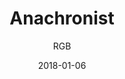 ---
title: "Anachronist"
subtitle: "RGB"
customForwardUrl: "https://www.youtube.com/watch?v=n_OHjeugEv4"
displayImg: "https://img.youtube.com/vi/n_OHjeugEv4/0.jpg"
date: "2018-01-06"
newTab: true 
---
